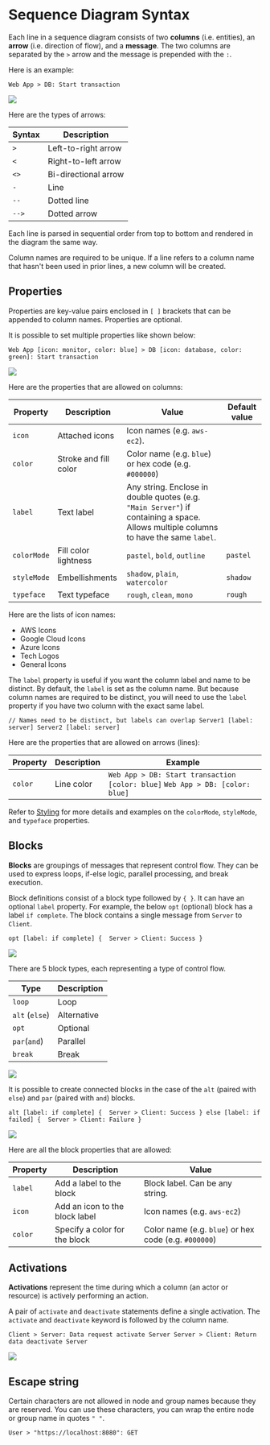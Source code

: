 Sequence Diagram Syntax
======

Each line in a sequence diagram consists of two **columns** (i.e. entities), an **arrow** (i.e. direction of flow), and a **message**. The two columns are separated by the `>` arrow and the message is prepended with the `:`.

Here is an example:

`Web App > DB: Start transaction`

![](https://files.readme.io/53183e1-image.png)

Here are the types of arrows:

|Syntax|Description|
|---|---|
|`>`|Left-to-right arrow|
|`<`|Right-to-left arrow|
|`<>`|Bi-directional arrow|
|`-`|Line|
|`--`|Dotted line|
|`-->`|Dotted arrow|

Each line is parsed in sequential order from top to bottom and rendered in the diagram the same way.

Column names are required to be unique. If a line refers to a column name that hasn't been used in prior lines, a new column will be created.

Properties
-----------------------------

Properties are key-value pairs enclosed in `[ ]` brackets that can be appended to column names. Properties are optional.

It is possible to set multiple properties like shown below:

`Web App [icon: monitor, color: blue] > DB [icon: database, color: green]: Start transaction` 

![](https://files.readme.io/0376a8a-image.png)

Here are the properties that are allowed on columns:

|Property|Description|Value|Default value|
|---|---|---|---|
|`icon`|Attached icons|Icon names (e.g. `aws-ec2`).|
|`color`|Stroke and fill color|Color name (e.g. `blue`) or hex code (e.g. `#000000`)|
|`label`|Text label|Any string. Enclose in double quotes (e.g. `"Main Server"`) if containing a space. Allows multiple columns to have the same `label`.|
|`colorMode`|Fill color lightness|`pastel`, `bold`, `outline`|`pastel`|
|`styleMode`|Embellishments|`shadow`, `plain`, `watercolor`|`shadow`|
|`typeface`|Text typeface|`rough`, `clean`, `mono`|`rough`|

Here are the lists of icon names:

*   AWS Icons
*   Google Cloud Icons
*   Azure Icons
*   Tech Logos
*   General Icons

The `label` property is useful if you want the column label and name to be distinct. By default, the `label` is set as the column name. But because column names are required to be distinct, you will need to use the `label` property if you have two column with the exact same label.

`// Names need to be distinct, but labels can overlap Server1 [label: server] Server2 [label: server]`

Here are the properties that are allowed on arrows (lines):

|Property|Description|Example|
|---|---|---|
|`color`|Line color|`Web App > DB: Start transaction [color: blue]`  `Web App > DB: [color: blue]`|

Refer to [Styling](/docs/styling) for more details and examples on the `colorMode`, `styleMode`, and `typeface` properties.

Blocks
---------------------

**Blocks** are groupings of messages that represent control flow. They can be used to express loops, if-else logic, parallel processing, and break execution.

Block definitions consist of a block type followed by `{ }`. It can have an optional `label` property. For example, the below `opt` (optional) block has a label `if complete`. The block contains a single message from `Server` to `Client`.

`opt [label: if complete] {  Server > Client: Success }`

![](https://files.readme.io/7e5f5e7-image.png)

There are 5 block types, each representing a type of control flow.

|Type|Description|
|---|---|
|`loop`|Loop|
|`alt` (`else`)|Alternative|
|`opt`|Optional|
|`par`(`and`)|Parallel|
|`break`|Break|

![](https://files.readme.io/2a72b9a-sequence_diagram_blocks.png)

It is possible to create connected blocks in the case of the `alt` (paired with `else`) and `par` (paired with `and`) blocks.

`alt [label: if complete] {  Server > Client: Success } else [label: if failed] {  Server > Client: Failure }`

![](https://files.readme.io/22bc493-image.png)

Here are all the block properties that are allowed:

|Property|Description|Value|
|---|---|---|
|`label`|Add a label to the block|Block label. Can be any string.|
|`icon`|Add an icon to the block label|Icon names (e.g. `aws-ec2`)|
|`color`|Specify a color for the block|Color name (e.g. `blue`) or hex code (e.g. `#000000`)|

Activations
-------------------------------

**Activations** represent the time during which a column (an actor or resource) is actively performing an action.

A pair of `activate` and `deactivate` statements define a single activation. The `activate` and `deactivate` keyword is followed by the column name.

`Client > Server: Data request activate Server Server > Client: Return data deactivate Server`

![](https://files.readme.io/b97e9bc-image.png)

Escape string
-----------------------------------

Certain characters are not allowed in node and group names because they are reserved. You can use these characters, you can wrap the entire node or group name in quotes `" "`.

`User > "https://localhost:8080": GET`
